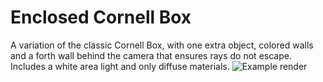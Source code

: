 # Enclosed Cornell Box
A variation of the classic Cornell Box, with one extra object, colored walls and a forth wall behind the camera that ensures rays do not escape. 
Includes a white area light and only diffuse materials.
![Example render](/image.png)
